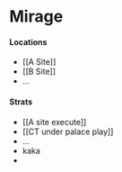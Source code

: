 # Mirage 

#### Locations
- [[A Site]]
- [[B Site]]
- ...
#### Strats
- [[A site execute]]
- [[CT under palace play]]
- ...
- kaka
- 
